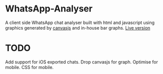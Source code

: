 # WhatsApp-Analyser
A client side WhatsApp chat analyser built with html and javascript using graphics generated by [canvasjs](https://canvasjs.com/) and in-house bar graphs.
[Live version](https://su-greg.github.io/WhatsApp-Analyser/)

# TODO
Add support for iOS exported chats.
Drop canvasjs for graph.
Optimise for mobile.
CSS for mobile.
